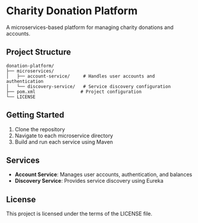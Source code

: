 # Charity Donation Platform

A microservices-based platform for managing charity donations and accounts.

## Project Structure

```
donation-platform/
├── microservices/
│   ├── account-service/     # Handles user accounts and authentication
│   └── discovery-service/   # Service discovery configuration
├── pom.xml                 # Project configuration
└── LICENSE
```

## Getting Started

1. Clone the repository
2. Navigate to each microservice directory
3. Build and run each service using Maven

## Services

- **Account Service**: Manages user accounts, authentication, and balances
- **Discovery Service**: Provides service discovery using Eureka

## License

This project is licensed under the terms of the LICENSE file.
